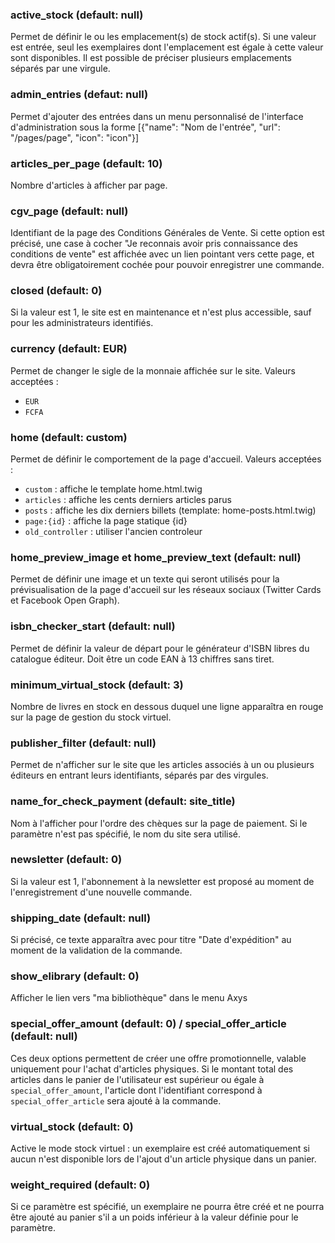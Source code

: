 ### active_stock (default: null)
Permet de définir le ou les emplacement(s) de stock actif(s). Si une valeur est entrée, seul les exemplaires dont l'emplacement est égale à cette valeur sont disponibles. Il est possible de préciser plusieurs emplacements séparés par une virgule.

### admin_entries (defaut: null)
Permet d'ajouter des entrées dans un menu personnalisé de l'interface d'administration sous la forme [{"name": "Nom de l'entrée", "url": "/pages/page", "icon": "icon"}]

### articles_per_page (default: 10)
Nombre d'articles à afficher par page.

### cgv_page (default: null)
Identifiant de la page des Conditions Générales de Vente. Si cette option est précisé, une case à cocher "Je reconnais avoir pris connaissance des conditions de vente" est affichée avec un lien pointant vers cette page, et devra être obligatoirement cochée pour pouvoir enregistrer une commande.

### closed (default: 0)
Si la valeur est 1, le site est en maintenance et n'est plus accessible, sauf pour les administrateurs identifiés.

### currency (default: EUR)
Permet de changer le sigle de la monnaie affichée sur le site.
Valeurs acceptées :
* `EUR`
* `FCFA`

### home (default: custom)
Permet de définir le comportement de la page d'accueil.
Valeurs acceptées :
* `custom` : affiche le template home.html.twig
* `articles` : affiche les cents derniers articles parus
* `posts` : affiche les dix derniers billets (template: home-posts.html.twig)
* `page:{id}` : affiche la page statique {id}
* `old_controller` : utiliser l'ancien controleur

### home_preview_image et home_preview_text (default: null)
Permet de définir une image et un texte qui seront utilisés pour la prévisualisation de la page d'accueil sur les réseaux sociaux (Twitter Cards et Facebook Open Graph).

### isbn_checker_start (default: null)
Permet de définir la valeur de départ pour le générateur d'ISBN libres du catalogue éditeur. Doit être un code EAN à 13 chiffres sans tiret.

### minimum_virtual_stock (default: 3)
Nombre de livres en stock en dessous duquel une ligne apparaîtra en rouge sur
la page de gestion du stock virtuel.

### publisher_filter (default: null)
Permet de n'afficher sur le site que les articles associés à un ou plusieurs éditeurs en entrant leurs identifiants, séparés par des virgules.

### name_for_check_payment (default: site_title)
Nom à l'afficher pour l'ordre des chèques sur la page de paiement. Si le paramètre n'est pas spécifié, le nom du site sera utilisé.

### newsletter (default: 0)
Si la valeur est 1, l'abonnement à la newsletter est proposé au moment de
l'enregistrement d'une nouvelle commande.

### shipping_date (default: null)
Si précisé, ce texte apparaîtra avec pour titre "Date d'expédition" au moment
de la validation de la commande.

### show_elibrary (default: 0)
Afficher le lien vers "ma bibliothèque" dans le menu Axys

### special_offer_amount (default: 0) / special_offer_article (default: null)
Ces deux options permettent de créer une offre promotionnelle, valable uniquement pour l'achat d'articles physiques. Si le montant total des articles dans le panier de l'utilisateur est supérieur ou égale à `special_offer_amount`, l'article dont l'identifiant correspond à `special_offer_article` sera ajouté à la commande. 

### virtual_stock (default: 0)
Active le mode stock virtuel : un exemplaire est créé automatiquement si
aucun n'est disponible lors de l'ajout d'un article physique dans un panier.

### weight_required (default: 0)
Si ce paramètre est spécifié, un exemplaire ne pourra être créé et ne pourra être ajouté au panier s'il a un poids inférieur à la valeur définie pour le paramètre.